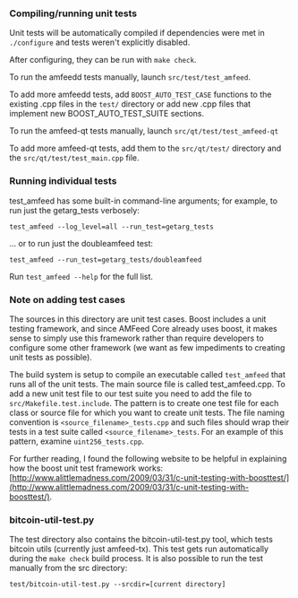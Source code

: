 ### Compiling/running unit tests

Unit tests will be automatically compiled if dependencies were met in `./configure`
and tests weren't explicitly disabled.

After configuring, they can be run with `make check`.

To run the amfeedd tests manually, launch `src/test/test_amfeed`.

To add more amfeedd tests, add `BOOST_AUTO_TEST_CASE` functions to the existing
.cpp files in the `test/` directory or add new .cpp files that
implement new BOOST_AUTO_TEST_SUITE sections.

To run the amfeed-qt tests manually, launch `src/qt/test/test_amfeed-qt`

To add more amfeed-qt tests, add them to the `src/qt/test/` directory and
the `src/qt/test/test_main.cpp` file.

### Running individual tests

test_amfeed has some built-in command-line arguments; for
example, to run just the getarg_tests verbosely:

    test_amfeed --log_level=all --run_test=getarg_tests

... or to run just the doubleamfeed test:

    test_amfeed --run_test=getarg_tests/doubleamfeed

Run `test_amfeed --help` for the full list.

### Note on adding test cases

The sources in this directory are unit test cases.  Boost includes a
unit testing framework, and since AMFeed Core already uses boost, it makes
sense to simply use this framework rather than require developers to
configure some other framework (we want as few impediments to creating
unit tests as possible).

The build system is setup to compile an executable called `test_amfeed`
that runs all of the unit tests.  The main source file is called
test_amfeed.cpp. To add a new unit test file to our test suite you need 
to add the file to `src/Makefile.test.include`. The pattern is to create 
one test file for each class or source file for which you want to create 
unit tests.  The file naming convention is `<source_filename>_tests.cpp` 
and such files should wrap their tests in a test suite 
called `<source_filename>_tests`. For an example of this pattern, 
examine `uint256_tests.cpp`.

For further reading, I found the following website to be helpful in
explaining how the boost unit test framework works:
[http://www.alittlemadness.com/2009/03/31/c-unit-testing-with-boosttest/](http://www.alittlemadness.com/2009/03/31/c-unit-testing-with-boosttest/).

### bitcoin-util-test.py

The test directory also contains the bitcoin-util-test.py tool, which tests bitcoin utils (currently just amfeed-tx). This test gets run automatically during the `make check` build process. It is also possible to run the test manually from the src directory:

```
test/bitcoin-util-test.py --srcdir=[current directory]

```